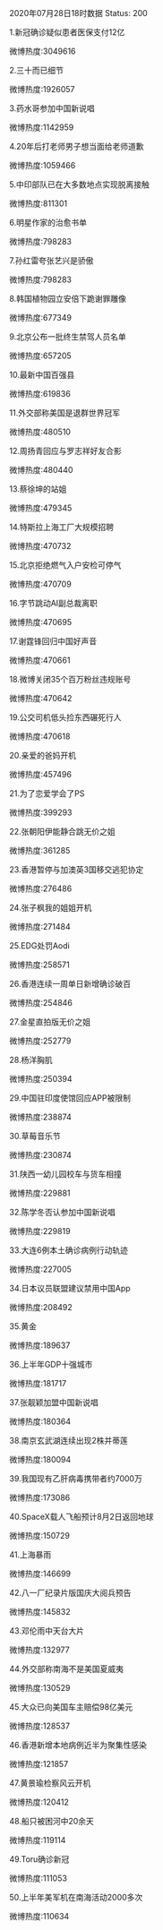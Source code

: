 2020年07月28日18时数据
Status: 200

1.新冠确诊疑似患者医保支付12亿

微博热度:3049616

2.三十而已细节

微博热度:1926057

3.药水哥参加中国新说唱

微博热度:1142959

4.20年后打老师男子想当面给老师道歉

微博热度:1059466

5.中印部队已在大多数地点实现脱离接触

微博热度:811301

6.明星作家的治愈书单

微博热度:798283

7.孙红雷夸张艺兴是骄傲

微博热度:798283

8.韩国植物园立安倍下跪谢罪雕像

微博热度:677349

9.北京公布一批终生禁驾人员名单

微博热度:657205

10.最新中国百强县

微博热度:619836

11.外交部称美国是退群世界冠军

微博热度:480510

12.周扬青回应与罗志祥好友合影

微博热度:480440

13.蔡徐坤的站姐

微博热度:479345

14.特斯拉上海工厂大规模招聘

微博热度:470732

15.北京拒绝燃气入户安检可停气

微博热度:470709

16.字节跳动AI副总裁离职

微博热度:470695

17.谢霆锋回归中国好声音

微博热度:470661

18.微博关闭35个百万粉丝违规账号

微博热度:470642

19.公交司机低头捡东西碾死行人

微博热度:470618

20.亲爱的爸妈开机

微博热度:457496

21.为了恋爱学会了PS

微博热度:399293

22.张朝阳伊能静合跳无价之姐

微博热度:361285

23.香港暂停与加澳英3国移交逃犯协定

微博热度:276486

24.张子枫我的姐姐开机

微博热度:271484

25.EDG处罚Aodi

微博热度:258571

26.香港连续一周单日新增确诊破百

微博热度:254846

27.金星直拍版无价之姐

微博热度:252779

28.杨洋胸肌

微博热度:250394

29.中国驻印度使馆回应APP被限制

微博热度:238874

30.草莓音乐节

微博热度:230874

31.陕西一幼儿园校车与货车相撞

微博热度:229881

32.陈学冬否认参加中国新说唱

微博热度:229819

33.大连6例本土确诊病例行动轨迹

微博热度:227005

34.日本议员联盟建议禁用中国App

微博热度:208492

35.黄金

微博热度:189637

36.上半年GDP十强城市

微博热度:181717

37.张靓颖加盟中国新说唱

微博热度:180364

38.南京玄武湖连续出现2株并蒂莲

微博热度:180094

39.我国现有乙肝病毒携带者约7000万

微博热度:173086

40.SpaceX载人飞船预计8月2日返回地球

微博热度:150729

41.上海暴雨

微博热度:146699

42.八一厂纪录片版国庆大阅兵预告

微博热度:145832

43.邓伦雨中天台大片

微博热度:132977

44.外交部称南海不是美国夏威夷

微博热度:130529

45.大众已向美国车主赔偿98亿美元

微博热度:128537

46.香港新增本地病例近半为聚集性感染

微博热度:121857

47.黄景瑜检察风云开机

微博热度:120412

48.船只被困河中20余天

微博热度:119114

49.Toru确诊新冠

微博热度:111053

50.上半年美军机在南海活动2000多次

微博热度:110634

